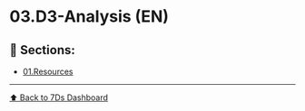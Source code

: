 # 03.D3-Analysis (EN)

## 📁 Sections:

- [01.Resources](01.Resources/README.md)

---
[⬆ Back to 7Ds Dashboard](../README.md)
